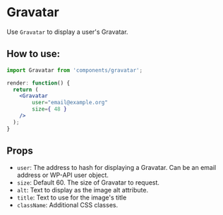 Gravatar
============

Use `Gravatar` to display a user's Gravatar.

## How to use:

```jsx
import Gravatar from 'components/gravatar';

render: function() {
  return (
    <Gravatar
		user="email@example.org"
		size={ 48 }
	/>
  );
}
```

## Props

* `user`: The address to hash for displaying a Gravatar. Can be an email address or WP-API user object.
* `size`: Default 60. The size of Gravatar to request.
* `alt`: Text to display as the image alt attribute.
* `title`: Text to use for the image's title
* `className`: Additional CSS classes.
